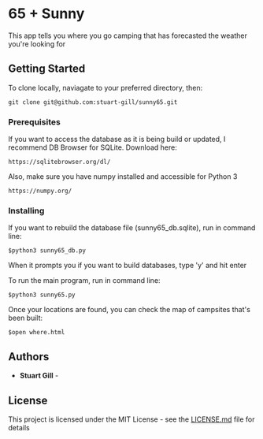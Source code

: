 # 65 + Sunny

This app tells you where you go camping that has forecasted the weather you're looking for

## Getting Started

To clone locally, naviagate to your preferred directory, then:

```
git clone git@github.com:stuart-gill/sunny65.git
```

### Prerequisites

If you want to access the database as it is being build or updated, I recommend DB Browser for SQLite. Download here:

```
https://sqlitebrowser.org/dl/
```

Also, make sure you have numpy installed and accessible for Python 3

```
https://numpy.org/
```

### Installing

If you want to rebuild the database file (sunny65_db.sqlite), run in command line:

```
$python3 sunny65_db.py
```

When it prompts you if you want to build databases, type 'y' and hit enter

To run the main program, run in command line:

```
$python3 sunny65.py
```

Once your locations are found, you can check the map of campsites that's been built:

```
$open where.html
```

## Authors

- **Stuart Gill** -

## License

This project is licensed under the MIT License - see the [LICENSE.md](LICENSE.md) file for details

<!-- ## Running the tests

Explain how to run the automated tests for this system

### Break down into end to end tests

Explain what these tests test and why

```
Give an example
```

### And coding style tests

Explain what these tests test and why

```
Give an example
```

## Deployment

Add additional notes about how to deploy this on a live system

## Built With

- [Dropwizard](http://www.dropwizard.io/1.0.2/docs/) - The web framework used
- [Maven](https://maven.apache.org/) - Dependency Management
- [ROME](https://rometools.github.io/rome/) - Used to generate RSS Feeds

## Contributing

Please read [CONTRIBUTING.md](https://gist.github.com/PurpleBooth/b24679402957c63ec426) for details on our code of conduct, and the process for submitting pull requests to us.

## Versioning

We use [SemVer](http://semver.org/) for versioning. For the versions available, see the [tags on this repository](https://github.com/your/project/tags).



## Acknowledgments

- Hat tip to anyone whose code was used
- Inspiration
- etc -->
